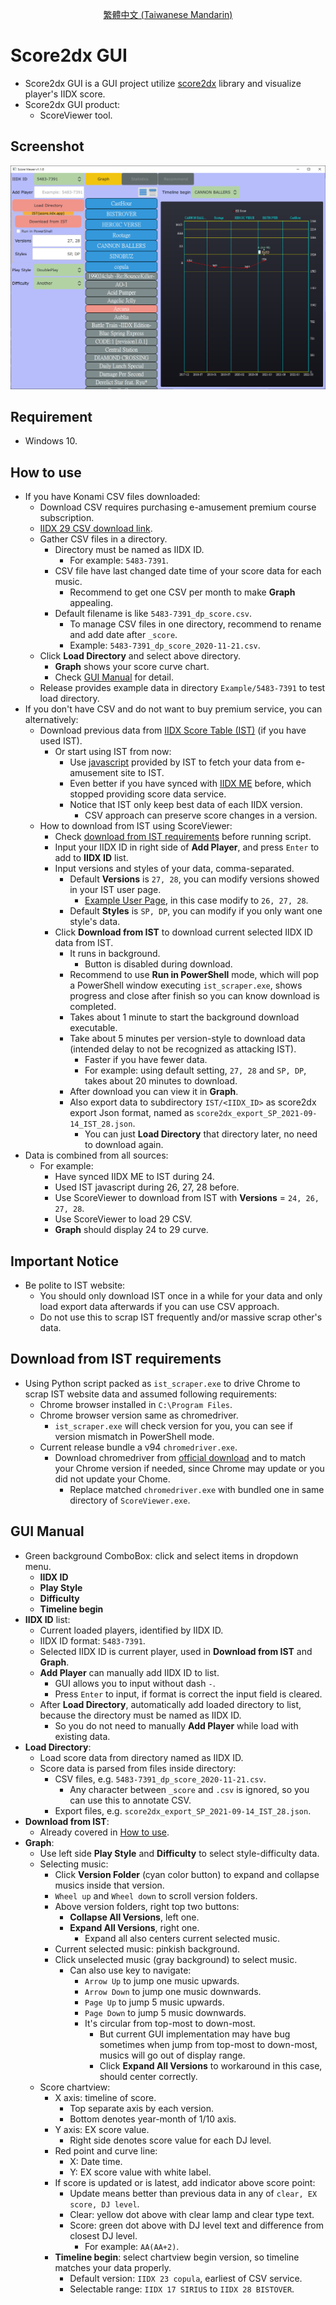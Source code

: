 <p align="center">
  <a href="/doc/README_zh-TW.md">繁體中文 (Taiwanese Mandarin)</a>
</p>

# Score2dx GUI

- Score2dx GUI is a GUI project utilize [score2dx](https://github.com/blazar0112/score2dx) library and visualize player's IIDX score.
- Score2dx GUI product:
    - ScoreViewer tool.

## Screenshot

![screenshot_v1.1.0](./doc/image/ScoreViewer-1.1.0.png "ScoreViewer v1.1.0")

## Requirement
- Windows 10.

## How to use
- If you have Konami CSV files downloaded:
    - Download CSV requires purchasing e-amusement premium course subscription.
    - [IIDX 29 CSV download link](https://p.eagate.573.jp/game/2dx/29/djdata/score_download.html).
    - Gather CSV files in a directory.
        - Directory must be named as IIDX ID.
            - For example: `5483-7391`.
        - CSV file have last changed date time of your score data for each music.
            - Recommend to get one CSV per month to make **Graph** appealing.
        - Default filename is like `5483-7391_dp_score.csv`.
            - To manage CSV files in one directory, recommend to rename and add date after `_score`.
            - Example: `5483-7391_dp_score_2020-11-21.csv`.
    - Click **Load Directory** and select above directory.
        - **Graph** shows your score curve chart.
        - Check [GUI Manual](#GUI-Manual) for detail.
    - Release provides example data in directory `Example/5483-7391` to test load directory.
- If you don't have CSV and do not want to buy premium service, you can alternatively:
    - Download previous data from [IIDX Score Table (IST)](https://score.iidx.app/) (if you have used IST).
        - Or start using IST from now:
            - Use [javascript](https://score.iidx.app/helps/usage) provided by IST to fetch your data from e-amusement site to IST.
            - Even better if you have synced with [IIDX ME](https://iidx.me/) before, which stopped providing score data service.
            - Notice that IST only keep best data of each IIDX version.
                - CSV approach can preserve score changes in a version.
    - How to download from IST using ScoreViewer:
        - Check [download from IST requirements](#Download-from-IST-requirements) before running script.
        - Input your IIDX ID in right side of **Add Player**, and press `Enter` to add to **IIDX ID** list.
        - Input versions and styles of your data, comma-separated.
            - Default **Versions** is `27, 28`, you can modify versions showed in your IST user page.
                - [Example User Page](https://score.iidx.app/users/5483-7391), in this case modify to `26, 27, 28`.
            - Default **Styles** is `SP, DP`, you can modify if you only want one style's data.
        - Click **Download from IST** to download current selected IIDX ID data from IST.
            - It runs in background.
                - Button is disabled during download.
            - Recommend to use **Run in PowerShell** mode, which will pop a PowerShell window executing `ist_scraper.exe`, shows progress and close after finish so you can know download is completed.
            - Takes about 1 minute to start the background download executable.
            - Take about 5 minutes per version-style to download data (intended delay to not be recognized as attacking IST).
                - Faster if you have fewer data.
                - For example: using default setting, `27, 28` and `SP, DP`, takes about 20 minutes to download.
            - After download you can view it in **Graph**.
            - Also export data to subdirectory `IST/<IIDX_ID>` as score2dx export Json format, named as `score2dx_export_SP_2021-09-14_IST_28.json`.
                - You can just **Load Directory** that directory later, no need to download again.
- Data is combined from all sources:
    - For example:
        - Have synced IIDX ME to IST during 24.
        - Used IST javascript during 26, 27, 28 before.
        - Use ScoreViewer to download from IST with **Versions** = `24, 26, 27, 28`.
        - Use ScoreViewer to load 29 CSV.
        - **Graph** should display 24 to 29 curve.

## Important Notice

- Be polite to IST website:
    - You should only download IST once in a while for your data and only load export data afterwards if you can use CSV approach.
    - Do not use this to scrap IST frequently and/or massive scrap other's data.

## Download from IST requirements

- Using Python script packed as `ist_scraper.exe` to drive Chrome to scrap IST website data and assumed following requirements:
    - Chrome browser installed in `C:\Program Files`.
    - Chrome browser version same as chromedriver.
        - `ist_scraper.exe` will check version for you, you can see if version mismatch in PowerShell mode.
    - Current release bundle a v94 `chromedriver.exe`.
        - Download chromedriver from [official download](https://chromedriver.chromium.org/downloads) and to match your Chrome version if needed, since Chrome may update or you did not update your Chome.
            - Replace matched `chromedriver.exe` with bundled one in same directory of `ScoreViewer.exe`.

## GUI Manual
- Green background ComboBox: click and select items in dropdown menu.
    - **IIDX ID**
    - **Play Style**
    - **Difficulty**
    - **Timeline begin**
- **IIDX ID** list:
    - Current loaded players, identified by IIDX ID.
    - IIDX ID format: `5483-7391`.
    - Selected IIDX ID is current player, used in **Download from IST** and **Graph**.
    - **Add Player** can manually add IIDX ID to list.
        - GUI allows you to input without dash `-`.
        - Press `Enter` to input, if format is correct the input field is cleared.
    - After **Load Directory**, automatically add loaded directory to list, because the directory must be named as IIDX ID.
        - So you do not need to manually **Add Player** while load with existing data.
- **Load Directory**:
    - Load score data from directory named as IIDX ID.
    - Score data is parsed from files inside directory:
        - CSV files, e.g. `5483-7391_dp_score_2020-11-21.csv`.
            - Any character between `_score` and `.csv` is ignored, so you can use this to annotate CSV.
        - Export files, e.g. `score2dx_export_SP_2021-09-14_IST_28.json`.
- **Download from IST**:
    - Already covered in [How to use](#How-to-use).
- **Graph**:
    - Use left side **Play Style** and **Difficulty** to select style-difficulty data.
    - Selecting music:
        - Click **Version Folder** (cyan color button) to expand and collapse musics inside that version.
        - `Wheel up` and `Wheel down` to scroll version folders.
        - Above version folders, right top two buttons:
            - **Collapse All Versions**, left one.
            - **Expand All Versions**, right one.
                - Expand all also centers current selected music.
        - Current selected music: pinkish background.
        - Click unselected music (gray background) to select music.
            - Can also use key to navigate:
                - `Arrow Up` to jump one music upwards.
                - `Arrow Down` to jump one music downwards.
                - `Page Up` to jump 5 music upwards.
                - `Page Down` to jump 5 music downwards.
                - It's circular from top-most to down-most.
                    - But current GUI implementation may have bug sometimes when jump from top-most to down-most, musics will go out of display range.
                    - Click **Expand All Versions** to workaround in this case, should center correctly.
    - Score chartview:
        - X axis: timeline of score.
            - Top separate axis by each version.
            - Bottom denotes year-month of 1/10 axis.
        - Y axis: EX score value.
            - Right side denotes score value for each DJ level.
        - Red point and curve line:
            - X: Date time.
            - Y: EX score value with white label.
        - If score is updated or is latest, add indicator above score point:
            - Update means better than previous data in any of `clear, EX score, DJ level`.
            - Clear: yellow dot above with clear lamp and clear type text.
            - Score: green dot above with DJ level text and difference from closest DJ level.
                - For example: `AA(AA+2)`.
        - **Timeline begin**: select chartview begin version, so timeline matches your data properly.
            - Default version: `IIDX 23 copula`, earliest of CSV service.
            - Selectable range: `IIDX 17 SIRIUS` to `IIDX 28 BISTOVER`.
